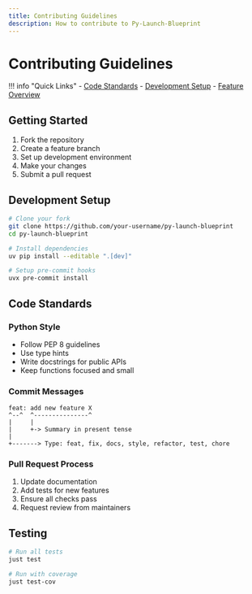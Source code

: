 ```yaml
---
title: Contributing Guidelines
description: How to contribute to Py-Launch-Blueprint
---
```


# Contributing Guidelines

!!! info "Quick Links" - [Code Standards](standards.md) - [Development Setup](development.md) - [Feature Overview](../features/overview.md)

## Getting Started

1. Fork the repository
2. Create a feature branch
3. Set up development environment
4. Make your changes
5. Submit a pull request

## Development Setup

```bash
# Clone your fork
git clone https://github.com/your-username/py-launch-blueprint
cd py-launch-blueprint

# Install dependencies
uv pip install --editable ".[dev]"

# Setup pre-commit hooks
uvx pre-commit install
```

## Code Standards

### Python Style

- Follow PEP 8 guidelines
- Use type hints
- Write docstrings for public APIs
- Keep functions focused and small

### Commit Messages

```
feat: add new feature X
^--^  ^---------------^
|     |
|     +-> Summary in present tense
|
+-------> Type: feat, fix, docs, style, refactor, test, chore
```

### Pull Request Process

1. Update documentation
2. Add tests for new features
3. Ensure all checks pass
4. Request review from maintainers

## Testing

```bash
# Run all tests
just test

# Run with coverage
just test-cov
```

